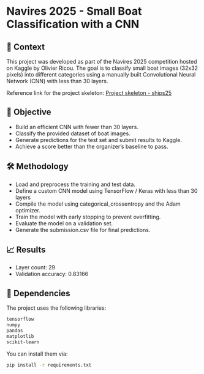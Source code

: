# Navires 2025 - Small Boat Classification with a CNN

## 📌 Context

This project was developed as part of the Navires 2025 competition hosted on Kaggle by Olivier Ricou.
The goal is to classify small boat images (32x32 pixels) into different categories using a manually built Convolutional Neural Network (CNN) with less than 30 layers.

Reference link for the project skeleton: [Project skeleton - ships25](https://www.lrde.epita.fr/~ricou/iren/skeleton-ships25.html)

## 🧠 Objective
- Build an efficient CNN with fewer than 30 layers.
- Classify the provided dataset of boat images.
- Generate predictions for the test set and submit results to Kaggle.
- Achieve a score better than the organizer’s baseline to pass.

## 🛠️ Methodology
- Load and preprocess the training and test data.
- Define a custom CNN model using TensorFlow / Keras with less than 30 layers
- Compile the model using categorical_crossentropy and the Adam optimizer.
- Train the model with early stopping to prevent overfitting.
- Evaluate the model on a validation set.
- Generate the submission.csv file for final predictions.

## 📈 Results
- Layer count: 29
- Validation accuracy: 0.83166

## 🧪 Dependencies
The project uses the following libraries:
```bash
tensorflow
numpy
pandas
matplotlib
scikit-learn
```

You can install them via:
```bash
pip install -r requirements.txt
```
